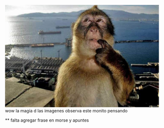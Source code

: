 ![monopensando](./imagenes/94pwblzk4caf1.jpeg)
 wow la magia d las imagenes observa este monito pensando

** falta agregar frase en morse y apuntes
